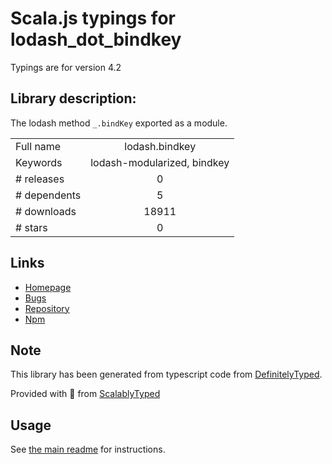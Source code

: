 
# Scala.js typings for lodash_dot_bindkey

Typings are for version 4.2

## Library description:
The lodash method `_.bindKey` exported as a module.

|                    |                 |
| ------------------ | :-------------: |
| Full name          | lodash.bindkey |
| Keywords           | lodash-modularized, bindkey |
| # releases         | 0 |
| # dependents       | 5 |
| # downloads        | 18911 |
| # stars            | 0 |

## Links
- [Homepage](https://lodash.com/)
- [Bugs](https://github.com/lodash/lodash/issues)
- [Repository](https://github.com/lodash/lodash)
- [Npm](https://www.npmjs.com/package/lodash.bindkey)
    


## Note
This library has been generated from typescript code from [DefinitelyTyped](https://definitelytyped.org).

Provided with :purple_heart: from [ScalablyTyped](https://github.com/oyvindberg/ScalablyTyped)

## Usage
See [the main readme](../../readme.md) for instructions.



